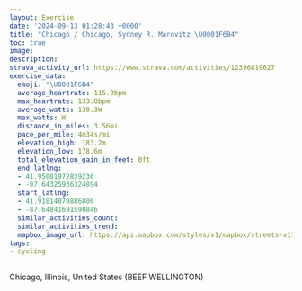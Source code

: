 ```yaml
---
layout: Exercise
date: '2024-09-13 01:28:43 +0000'
title: "Chicago / Chicago, Sydney R. Marovitz \U0001F6B4"
toc: true
image:
description:
strava_activity_url: https://www.strava.com/activities/12396819627
exercise_data:
  emoji: "\U0001F6B4"
  average_heartrate: 115.9bpm
  max_heartrate: 133.0bpm
  average_watts: 130.3W
  max_watts: W
  distance_in_miles: 3.56mi
  pace_per_mile: 4m34s/mi
  elevation_high: 183.2m
  elevation_low: 178.6m
  total_elevation_gain_in_feet: 0ft
  end_latlng:
  - 41.95001972839236
  - -87.64325936324894
  start_latlng:
  - 41.91814879886806
  - -87.64841691590846
  similar_activities_count:
  similar_activities_trend:
  mapbox_image_url: https://api.mapbox.com/styles/v1/mapbox/streets-v11/static/path-5+787af2-1.0(ktz~Flz%7DuOiNPqHF%7BC%3FmLTsGD%7BBH_DBeHJiHDuLPyAAe%40IGEGQCc%40AiGQiUIwT%3FiECqG%40kGGKQASDgBl%40S%40SASKcA%7B%40m%40w%40q%40_AKMMGM%3FGBWVSb%40q%40~AW%5CQNu%40%5Ek%40p%40y%40t%40aFxDe%40%60%40a%40d%40%5BTUJw%40Nu%40VmBj%40eBhAsCtBuAp%40mAZm%40FoAB_%40HQN_AtAo%40l%40%7DEjCa%40H_%40C_%40Oo%40e%40SIK%3FUHo%40l%40),pin-s-s+e5b22e(-87.64855,41.92086),pin-s-f+89ae00(-87.64221,41.94889000000001)/auto/800x800?access_token=pk.eyJ1Ijoiam9zaGJlY2ttYW4iLCJhIjoiY205eWR2aDd1MWZ6djJrbXc4a3M0bWZleiJ9.XiG9OWkNcZk2QzjJbxLB4A
tags:
- cycling
---
```




Chicago, Illinois, United States (BEEF WELLINGTON)
